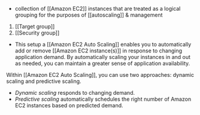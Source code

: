 - collection of [[Amazon EC2]] instances that are treated as a logical grouping for the purposes of [[autoscaling]] & management

1. [[Target group]]
2. [[Security group]]
- This setup a
[[Amazon EC2 Auto Scaling]] enables you to automatically add or remove [[Amazon EC2 instance(s)]] in response to changing application demand. By automatically scaling your instances in and out as needed, you can maintain a greater sense of application availability.

Within [[Amazon EC2 Auto Scaling]], you can use two approaches: dynamic scaling and predictive scaling.
- _Dynamic scaling_ responds to changing demand. 
- _Predictive scaling_ automatically schedules the right number of Amazon EC2 instances based on predicted demand.